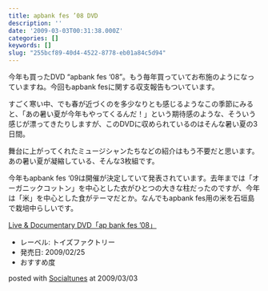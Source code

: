 ```yaml
---
title: apbank fes ’08 DVD
description: ''
date: '2009-03-03T00:31:38.000Z'
categories: []
keywords: []
slug: "255bcf89-40d4-4522-8778-eb01a84c5d94"
---
```

今年も買ったDVD “apbank fes ‘08”。もう毎年買っていてお布施のようになっていますね。今回もapbank fesに関する収支報告もついています。

すごく寒い中、でも春が近づくのを多少なりとも感じるようなこの季節にみると、「あの暑い夏が今年もやってくるんだ！」という期待感のような、そういう感じが漂ってきたりしますが、このDVDに収められているのはそんな暑い夏の3日間。

舞台に上がってくれたミュージシャンたちなどの紹介はもう不要だと思います。あの暑い夏が凝縮している、そんな3枚組です。

今年もapbank fes ‘09は開催が決定していて発表されています。去年までは「オーガニックコットン」を中心とした衣がひとつの大きな柱だったのですが、今年は「米」を中心とした食がテーマだとか。なんでもapbank fes用の米を石垣島で栽培中らしいです。

[Live & Documentary DVD「ap bank fes ’08」](http://www.amazon.co.jp/exec/obidos/ASIN/B001O3JU3A/qli-22/ref=nosim "Live & Documentary DVD「ap bank fes ’08」")

*   レーベル: トイズファクトリー
*   発売日: 2009/02/25
*   おすすめ度

posted with [Socialtunes](http://socialtunes.net) at 2009/03/03